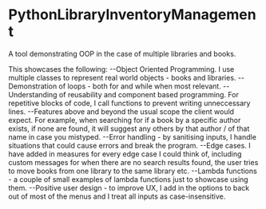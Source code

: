 # PythonLibraryInventoryManagement
A tool demonstrating OOP in the case of multiple libraries and books.

This showcases the following:
--Object Oriented Programming. I use multiple classes to represent real world objects - books and libraries.
--Demonstration of loops - both for and while when most relevant.
--Understanding of reusability and component based programming. For repetitive blocks of code, I call functions to prevent writing unneccessary lines.
--Features above and beyond the usual scope the client would expect. For example, when searching for if a book by a specific author exists, if none are found, it will suggest any others by that author / of that name in case you mistyped.
--Error handling - by sanitising inputs, I handle situations that could cause errors and break the program.
--Edge cases. I have added in measures for every edge case I could think of, including custom messages for when there are no search results found, the user tries to move books from one library to the same library etc.
--Lambda functions - a couple of small examples of lambda functions just to showcase using them.
--Positive user design - to improve UX, I add in the options to back out of most of the menus and I treat all inputs as case-insensitive.

